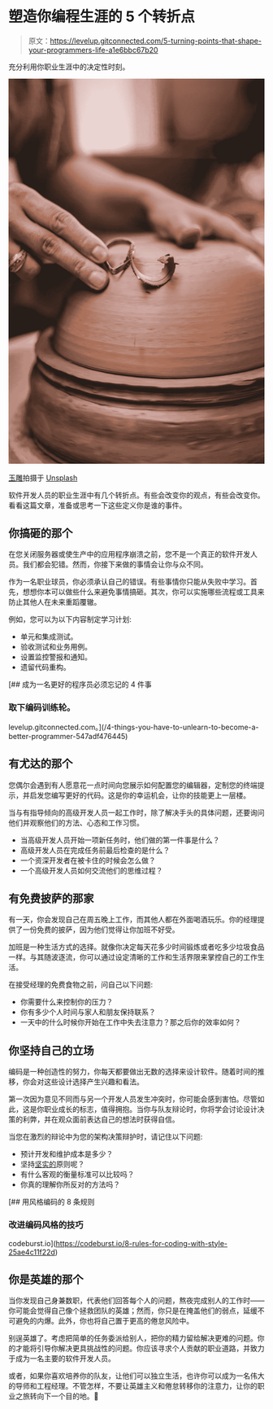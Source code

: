 # 塑造你编程生涯的 5 个转折点

> 原文：<https://levelup.gitconnected.com/5-turning-points-that-shape-your-programmers-life-a1e6bbc67b20>

充分利用你职业生涯中的决定性时刻。

![](img/bc764932af4ccce492fddc9efbbb123a.png)

[玉雕](https://unsplash.com/@jadoca?utm_source=medium&utm_medium=referral)拍摄于 [Unsplash](https://unsplash.com?utm_source=medium&utm_medium=referral)

软件开发人员的职业生涯中有几个转折点。有些会改变你的观点，有些会改变你。看看这篇文章，准备或思考一下这些定义你是谁的事件。

## 你搞砸的那个

在您关闭服务器或使生产中的应用程序崩溃之前，您不是一个真正的软件开发人员。我们都会犯错。然而，你接下来做的事情会让你与众不同。

作为一名职业球员，你必须承认自己的错误。有些事情你只能从失败中学习。首先，想想你本可以做些什么来避免事情搞砸。其次，你可以实施哪些流程或工具来防止其他人在未来重蹈覆辙。

例如，您可以为以下内容制定学习计划:

*   单元和集成测试。
*   验收测试和业务用例。
*   设置监控警报和通知。
*   遗留代码重构。

[](/4-things-you-have-to-unlearn-to-become-a-better-programmer-547adf476445) [## 成为一名更好的程序员必须忘记的 4 件事

### 取下编码训练轮。

levelup.gitconnected.com。](/4-things-you-have-to-unlearn-to-become-a-better-programmer-547adf476445) 

## 有尤达的那个

您偶尔会遇到有人愿意花一点时间向您展示如何配置您的编辑器，定制您的终端提示，并启发您编写更好的代码。这是你的幸运机会，让你的技能更上一层楼。

当与有指导倾向的高级开发人员一起工作时，除了解决手头的具体问题，还要询问他们并观察他们的方法、心态和工作习惯。

*   当高级开发人员开始一项新任务时，他们做的第一件事是什么？
*   高级开发人员在完成任务前最后检查的是什么？
*   一个资深开发者在被卡住的时候会怎么做？
*   一个高级开发人员如何交流他们的思维过程？

## 有免费披萨的那家

有一天，你会发现自己在周五晚上工作，而其他人都在外面喝酒玩乐。你的经理提供了一份免费的披萨，因为他们觉得让你加班不好受。

加班是一种生活方式的选择。就像你决定每天花多少时间锻炼或者吃多少垃圾食品一样。与其随波逐流，你可以通过设定清晰的工作和生活界限来掌控自己的工作生活。

在接受经理的免费食物之前，问自己以下问题:

*   你需要什么来控制你的压力？
*   你有多少个人时间与家人和朋友保持联系？
*   一天中的什么时候你开始在工作中失去注意力？那之后你的效率如何？

## 你坚持自己的立场

编码是一种创造性的努力，你每天都要做出无数的选择来设计软件。随着时间的推移，你会对这些设计选择产生兴趣和看法。

第一次因为意见不同而与另一个开发人员发生冲突时，你可能会感到害怕。尽管如此，这是你职业成长的标志，值得拥抱。当你与队友辩论时，你将学会讨论设计决策的利弊，并在观众面前表达自己的想法时获得自信。

当您在激烈的辩论中为您的架构决策辩护时，请记住以下问题:

*   预计开发和维护成本是多少？
*   坚持[坚实的](https://en.wikipedia.org/wiki/SOLID)原则呢？
*   有什么客观的衡量标准可以比较吗？
*   你真的理解你所反对的方法吗？

[](https://codeburst.io/8-rules-for-coding-with-style-25ae4c11f22d) [## 用风格编码的 8 条规则

### 改进编码风格的技巧

codeburst.io](https://codeburst.io/8-rules-for-coding-with-style-25ae4c11f22d) 

## 你是英雄的那个

当你发现自己身兼数职，代表他们回答每个人的问题，熬夜完成别人的工作时——你可能会觉得自己像个拯救团队的英雄；然而，你只是在掩盖他们的弱点，延缓不可避免的内爆。此外，你也将自己置于更高的倦怠风险中。

别逞英雄了。考虑把简单的任务委派给别人，把你的精力留给解决更难的问题。你的才能将引导你解决更具挑战性的问题。你应该寻求个人贡献的职业道路，并致力于成为一名主要的软件开发人员。

或者，如果你喜欢培养你的队友，让他们可以独立生活，也许你可以成为一名伟大的导师和工程经理。不管怎样，不要让英雄主义和倦怠转移你的注意力，让你的职业之旅转向下一个目的地。🌱